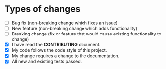 # Types of changes

- [ ] Bug fix (non-breaking change which fixes an issue)
- [ ] New feature (non-breaking change which adds functionality)
- [ ] Breaking change (fix or feature that would cause existing functionality to change)
- [x] I have read the **CONTRIBUTING** document.
- [x] My code follows the code style of this project.
- [x] My change requires a change to the documentation.
- [x] All new and existing tests passed.
